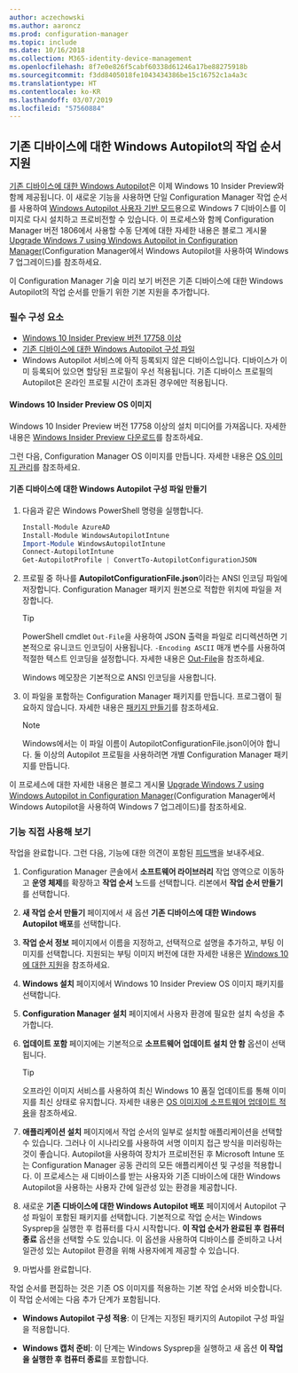 ```yaml
---
author: aczechowski
ms.author: aaroncz
ms.prod: configuration-manager
ms.topic: include
ms.date: 10/16/2018
ms.collection: M365-identity-device-management
ms.openlocfilehash: 8f7e0e826f5cabf60338d61246a17be88275918b
ms.sourcegitcommit: f3dd8405018fe1043434386be15c16752c1a4a3c
ms.translationtype: HT
ms.contentlocale: ko-KR
ms.lasthandoff: 03/07/2019
ms.locfileid: "57560884"
---
```

## <a name="bkmk_autopilot"></a> 기존 디바이스에 대한 Windows Autopilot의 작업 순서 지원
<!--1358333-->

[기존 디바이스에 대한 Windows Autopilot](https://techcommunity.microsoft.com/t5/Windows-IT-Pro-Blog/New-Windows-Autopilot-capabilities-and-expanded-partner-support/ba-p/260430)은 이제 Windows 10 Insider Preview와 함께 제공됩니다. 이 새로운 기능을 사용하면 단일 Configuration Manager 작업 순서를 사용하여 [Windows Autopilot 사용자 기반 모드](https://docs.microsoft.com/windows/deployment/windows-autopilot/user-driven)용으로 Windows 7 디바이스를 이미지로 다시 설치하고 프로비전할 수 있습니다. 이 프로세스와 함께 Configuration Manager 버전 1806에서 사용할 수동 단계에 대한 자세한 내용은 블로그 게시물 [Upgrade Windows 7 using Windows Autopilot in Configuration Manager](https://techcommunity.microsoft.com/t5/Windows-IT-Pro-Blog/Upgrade-Windows-7-using-Windows-Autopilot-in-Configuration/ba-p/267747)(Configuration Manager에서 Windows Autopilot을 사용하여 Windows 7 업그레이드)를 참조하세요. 

이 Configuration Manager 기술 미리 보기 버전은 기존 디바이스에 대한 Windows Autopilot의 작업 순서를 만들기 위한 기본 지원을 추가합니다. 


### <a name="prerequisites"></a>필수 구성 요소

- [Windows 10 Insider Preview 버전 17758 이상](#bkmk_autopilot-image)  
- [기존 디바이스에 대한 Windows Autopilot 구성 파일](#bkmk_autopilot-json)  
- Windows Autopilot 서비스에 아직 등록되지 않은 디바이스입니다. 디바이스가 이미 등록되어 있으면 할당된 프로필이 우선 적용됩니다. 기존 디바이스 프로필의 Autopilot은 온라인 프로필 시간이 초과된 경우에만 적용됩니다.


#### <a name="bkmk_autopilot-image"></a> Windows 10 Insider Preview OS 이미지
Windows 10 Insider Preview 버전 17758 이상의 설치 미디어를 가져옵니다. 자세한 내용은 [Windows Insider Preview 다운로드](https://www.microsoft.com/software-download/windowsinsiderpreviewadvanced)를 참조하세요.  

그런 다음, Configuration Manager OS 이미지를 만듭니다. 자세한 내용은 [OS 이미지 관리](/sccm/osd/get-started/manage-operating-system-images)를 참조하세요.

#### <a name="bkmk_autopilot-json"></a> 기존 디바이스에 대한 Windows Autopilot 구성 파일 만들기
1. 다음과 같은 Windows PowerShell 명령을 실행합니다.  

    ``` PowerShell  
    Install-Module AzureAD
    Install-Module WindowsAutopilotIntune 
    Import-Module WindowsAutopilotIntune 
    Connect-AutopilotIntune 
    Get-AutopilotProfile | ConvertTo-AutopilotConfigurationJSON 
    ```  

2. 프로필 중 하나를 **AutopilotConfigurationFile.json**이라는 ANSI 인코딩 파일에 저장합니다. Configuration Manager 패키지 원본으로 적합한 위치에 파일을 저장합니다.  

    > [!Tip]  
    > PowerShell cmdlet `Out-File`을 사용하여 JSON 출력을 파일로 리디렉션하면 기본적으로 유니코드 인코딩이 사용됩니다. `-Encoding ASCII` 매개 변수를 사용하여 적절한 텍스트 인코딩을 설정합니다. 자세한 내용은 [Out-File](https://docs.microsoft.com/powershell/module/microsoft.powershell.utility/out-file?view=powershell-6#optional-parameters)을 참조하세요.  
    > 
    > Windows 메모장은 기본적으로 ANSI 인코딩을 사용합니다.  

3. 이 파일을 포함하는 Configuration Manager 패키지를 만듭니다. 프로그램이 필요하지 않습니다. 자세한 내용은 [패키지 만들기](/sccm/apps/deploy-use/packages-and-programs#create-a-package-and-program)를 참조하세요.  

    > [!NOTE]  
    > Windows에서는 이 파일 이름이 AutopilotConfigurationFile.json이어야 합니다. 둘 이상의 Autopilot 프로필을 사용하려면 개별 Configuration Manager 패키지를 만듭니다.  

이 프로세스에 대한 자세한 내용은 블로그 게시물 [Upgrade Windows 7 using Windows Autopilot in Configuration Manager](https://techcommunity.microsoft.com/t5/Windows-IT-Pro-Blog/Upgrade-Windows-7-using-Windows-Autopilot-in-Configuration/ba-p/267747)(Configuration Manager에서 Windows Autopilot을 사용하여 Windows 7 업그레이드)를 참조하세요.


### <a name="try-it-out"></a>기능 직접 사용해 보기

작업을 완료합니다. 그런 다음, 기능에 대한 의견이 포함된 [피드백](/sccm/core/understand/find-help#product-feedback)을 보내주세요.

1. Configuration Manager 콘솔에서 **소프트웨어 라이브러리** 작업 영역으로 이동하고 **운영 체제**를 확장하고 **작업 순서** 노드를 선택합니다. 리본에서 **작업 순서 만들기**를 선택합니다.  

2. **새 작업 순서 만들기** 페이지에서 새 옵션 **기존 디바이스에 대한 Windows Autopilot 배포**를 선택합니다.  

3. **작업 순서 정보** 페이지에서 이름을 지정하고, 선택적으로 설명을 추가하고, 부팅 이미지를 선택합니다. 지원되는 부팅 이미지 버전에 대한 자세한 내용은 [Windows 10에 대한 지원](/sccm/core/plan-design/configs/support-for-windows-10#windows-10-adk)을 참조하세요.  

4. **Windows 설치** 페이지에서 Windows 10 Insider Preview OS 이미지 패키지를 선택합니다.  

5. **Configuration Manager 설치** 페이지에서 사용자 환경에 필요한 설치 속성을 추가합니다.  

6. **업데이트 포함** 페이지에는 기본적으로 **소프트웨어 업데이트 설치 안 함** 옵션이 선택됩니다.  

    > [!Tip]  
    > 오프라인 이미지 서비스를 사용하여 최신 Windows 10 품질 업데이트를 통해 이미지를 최신 상태로 유지합니다. 자세한 내용은 [OS 이미지에 소프트웨어 업데이트 적용](/sccm/osd/get-started/manage-operating-system-images#BKMK_OSImagesApplyUpdates)을 참조하세요.  

7. **애플리케이션 설치** 페이지에서 작업 순서의 일부로 설치할 애플리케이션을 선택할 수 있습니다. 그러나 이 시나리오를 사용하여 서명 이미지 접근 방식을 미러링하는 것이 좋습니다. Autopilot을 사용하여 장치가 프로비전된 후 Microsoft Intune 또는 Configuration Manager 공동 관리의 모든 애플리케이션 및 구성을 적용합니다. 이 프로세스는 새 디바이스를 받는 사용자와 기존 디바이스에 대한 Windows Autopilot을 사용하는 사용자 간에 일관성 있는 환경을 제공합니다.  

8. 새로운 **기존 디바이스에 대한 Windows Autopilot 배포** 페이지에서 Autopilot 구성 파일이 포함된 패키지를 선택합니다. 기본적으로 작업 순서는 Windows Sysprep을 실행한 후 컴퓨터를 다시 시작합니다. **이 작업 순서가 완료된 후 컴퓨터 종료** 옵션을 선택할 수도 있습니다. 이 옵션을 사용하여 디바이스를 준비하고 나서 일관성 있는 Autopilot 환경을 위해 사용자에게 제공할 수 있습니다.  

9. 마법사를 완료합니다.  

작업 순서를 편집하는 것은 기존 OS 이미지를 적용하는 기본 작업 순서와 비슷합니다. 이 작업 순서에는 다음 추가 단계가 포함됩니다.  

- **Windows Autopilot 구성 적용**: 이 단계는 지정된 패키지의 Autopilot 구성 파일을 적용합니다.  

- **Windows 캡처 준비**: 이 단계는 Windows Sysprep을 실행하고 새 옵션 **이 작업을 실행한 후 컴퓨터 종료**를 포함합니다.  


